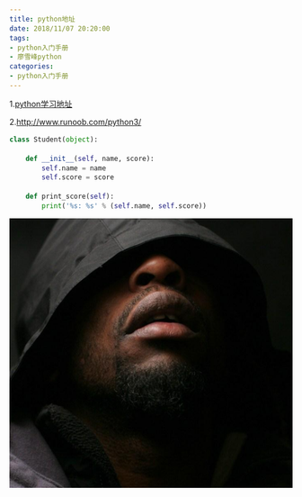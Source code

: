 ```yaml
---
title: python地址
date: 2018/11/07 20:20:00
tags: 
- python入门手册
- 廖雪峰python
categories: 
- python入门手册
---
```


1.[python学习地址](https://www.liaoxuefeng.com/wiki/0014316089557264a6b348958f449949df42a6d3a2e542c000 "python学习地址")

2.http://www.runoob.com/python3/
```python
class Student(object):

    def __init__(self, name, score):
        self.name = name
        self.score = score

    def print_score(self):
        print('%s: %s' % (self.name, self.score))
```

![post-cover](https://raw.githubusercontent.com/Constantine-Harris/Constantine-Harris.github.io/hexo/themes/hexo-theme-Claudia/blackman.png "post-cover")
